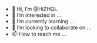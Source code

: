 - 👋 Hi, I’m @HiZHQL
- 👀 I’m interested in ...
- 🌱 I’m currently learning ...
- 💞️ I’m looking to collaborate on ...
- 📫 How to reach me ...

<!---
HiZHQL/HiZHQL is a ✨ special ✨ repository because its `README.md` (this file) appears on your GitHub profile.
You can click the Preview link to take a look at your changes.
--->

